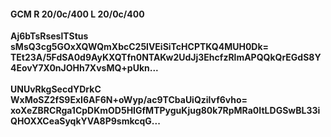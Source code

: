 #### GCM R 20/0c/400 L 20/0c/400
**Aj6bTsRseslTStus**<br/>**sMsQ3cg5GOxXQWQmXbcC25lVEiSiTcHCPTKQ4MUH0Dk=**<br/>**TEt23A/5FdSA0d9AyKXQTfn0NTAKw2UdJj3EhcfzRlmAPQQkQrEGdS8Y4EovY7X0nJOHh7XvsMQ+pUkn...**<br/><br/>
**UNUvRkgSecdYDrkC**<br/>**WxMoSZ2fS9ExI6AF6N+oWyp/ac9TCbaUiQzilvf6vho=**<br/>**xoXeZBRCRga1CpDKmOD5HIGfMTPyguKjug80k7RpMRa0ItLDGSwBL33iQHOXXCeaSyqkYVA8P9smkcqG...**